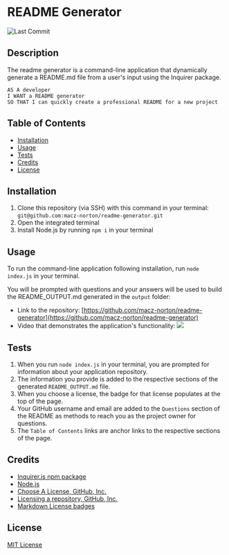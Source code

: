 # README Generator
![Last Commit](https://img.shields.io/github/last-commit/macz-norton/readme-generator)

## Description

The readme generator is a command-line application that dynamically generate a README.md file from a user's input using the Inquirer package.

```
AS A developer
I WANT a README generator
SO THAT I can quickly create a professional README for a new project
```

## Table of Contents

* [Installation](#installation)
* [Usage](#usage)
* [Tests](#tests)
* [Credits](#credits)
* [License](#license)

## Installation

1. Clone this repository (via SSH) with this command in your terminal: `git@github.com:macz-norton/readme-generator.git`
2. Open the integrated terminal
3. Install Node.js by running `npm i` in your terminal

## Usage

To run the command-line application following installation, run `node index.js` in your terminal.

You will be prompted with questions and your answers will be used to build the README_OUTPUT.md generated in the `output` folder:
* Link to the repository: [https://github.com/macz-norton/readme-generator](https://github.com/macz-norton/readme-generator)
* Video that demonstrates the application's functionality:
![](URL)

## Tests

1. When you run `node index.js` in your terminal, you are prompted for information about your application repository.
2. The information you provide is added to the respective sections of the generated `README_OUTPUT.md` file.
3. When you choose a license, the badge for that license populates at the top of the page.
4. Your GitHub username and email are added to the `Questions` section of the README as methods to reach you as the project owner for questions.
5. The `Table of Contents` links are anchor links to the respective sections of the page.

## Credits

* [Inquirer.js npm package](https://www.npmjs.com/package/inquirer)
* [Node.js](https://nodejs.org/en/)
* [Choose A License, GitHub, Inc.](https://choosealicense.com/)
* [Licensing a repository, GitHub, Inc.](https://docs.github.com/en/free-pro-team@latest/github/creating-cloning-and-archiving-repositories/licensing-a-repository#choosing-the-right-license)
* [Markdown License badges](https://gist.github.com/lukas-h/2a5d00690736b4c3a7ba)

## License

[MIT License](https://choosealicense.com/licenses/mit/)